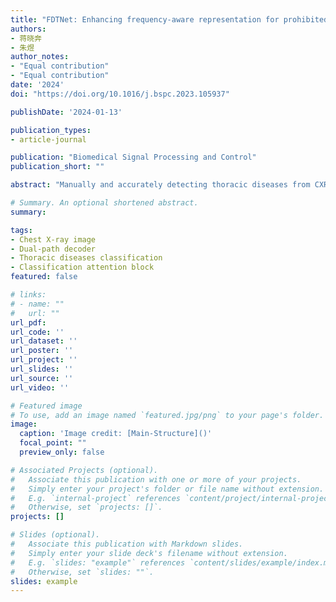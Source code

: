 ```yaml
---
title: "FDTNet: Enhancing frequency-aware representation for prohibited object detection from X-ray images via dual-stream transformers"
authors:
- 蒋晓奔
- 朱煜
author_notes:
- "Equal contribution"
- "Equal contribution"
date: '2024'
doi: "https://doi.org/10.1016/j.bspc.2023.105937"

publishDate: '2024-01-13'

publication_types:
- article-journal

publication: "Biomedical Signal Processing and Control"
publication_short: ""

abstract: "Manually and accurately detecting thoracic diseases from CXR images is a time-consuming task that requires experienced radiologists. Therefore, automated thoracic diseases classification has great significance. However, most existing methods solely leverage the feature maps extracted from CXR images to classify thoracic diseases, without effectively connecting the correlation between the local discriminative lesion features and their corresponding labels. To address this issue, we innovatively introduce a learnable label embedding as queries to detect and match class-related features from the feature maps, and then processed by a novel Transformer-based dual-path decoder (TransDD) to facilitate interaction. The proposed TransDD is comprised of three key components: spatial reduction attention (SRA), dual-path attention (DPA), and feature enhancement module (FEM). SRA is employed in simplifying the complexity of self-attention, while DPA is specifically designed to connect the explicit correlation between the features and labels. Moreover, FEM is used to boost the expressiveness of local features. Subsequently, the classification attention block is utilized to balance two classification scores based on the feature output and label output, respectively. The proposed TransDD-PVT attained SOTA performance on the ChestX-ray14 dataset, achieving a mean area under the receiver operating characteristic (AUC) of 83.1% across all 14 classes. Also, our method achieves 94.31% accuracy and 93.31% sensitivity on three-class classifications. Extensive experiments conducted on several datasets demonstrate the powerful ability of our TransDD to improve the performance of thoracic diseases classification. It can serve as a plug-and-play structure to improve the classification performance of both CNNs and recent Transformer-based backbones."

# Summary. An optional shortened abstract.
summary: 

tags:
- Chest X-ray image
- Dual-path decoder
- Thoracic diseases classification
- Classification attention block
featured: false

# links:
# - name: ""
#   url: ""
url_pdf: 
url_code: ''
url_dataset: ''
url_poster: ''
url_project: ''
url_slides: ''
url_source: ''
url_video: ''

# Featured image
# To use, add an image named `featured.jpg/png` to your page's folder. 
image:
  caption: 'Image credit: [Main-Structure]()'
  focal_point: ""
  preview_only: false

# Associated Projects (optional).
#   Associate this publication with one or more of your projects.
#   Simply enter your project's folder or file name without extension.
#   E.g. `internal-project` references `content/project/internal-project/index.md`.
#   Otherwise, set `projects: []`.
projects: []

# Slides (optional).
#   Associate this publication with Markdown slides.
#   Simply enter your slide deck's filename without extension.
#   E.g. `slides: "example"` references `content/slides/example/index.md`.
#   Otherwise, set `slides: ""`.
slides: example
---
```

